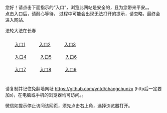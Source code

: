 您好！请点击下面指示的“入口”，浏览此网站是安全的，且为您带来平安。。 <br/>
点击入口后，请耐心等待， 过程中可能会出现无法打开的提示，请忽略，最终会进入网站. </br>

法轮大法在长春<br/>
<div style="padding:10px"><a style="margin:20px" target="_blank" href="https://det9qr9ew88iw.cloudfront.net/2Qpsp?ozegftev" id="ccLink1" rel="nofollow">入口1</a> <a target="_blank" style="margin:20px" href="https://d2zuu7e717pukz.cloudfront.net/2Qpsp?ieqakuzg" id="ccLink2" rel="nofollow">入口2</a> <a style="margin:20px" target="_blank" href="https://d3l9rct6erp4x.cloudfront.net/2Qpsp?klmks" id="ccLink3" rel="nofollow">入口3</a></div>

<div style="padding:10px" ><a style="margin:20px" target="_blank" href="https://det9qr9ew88iw.cloudfront.net/2Qpsp?ozegftev" id="ccLink4" rel="nofollow">入口4</a> <a style="margin:20px" href="https://d2zuu7e717pukz.cloudfront.net/2Qpsp?ieqakuzg" target="_blank" id="ccLink5" rel="nofollow">入口5</a> <a style="margin:20px" href="https://d3l9rct6erp4x.cloudfront.net/2Qpsp?klmks" target="_blank" id="ccLink6" rel="nofollow">入口6</a></div>

<div style="padding:10px"><a style="margin:20px" target="_blank" href="https://det9qr9ew88iw.cloudfront.net/2Qpsp?ozegftev" id="ccLink7" rel="nofollow">入口7</a> <a style="margin:20px" href="https://d2zuu7e717pukz.cloudfront.net/2Qpsp?ieqakuzg" target="_blank" id="ccLink8" rel="nofollow">入口8</a> <a style="margin:20px" target="_blank" href="https://d3l9rct6erp4x.cloudfront.net/2Qpsp?klmks" id="ccLink9" rel="nofollow">入口9</a></div>

<br/>



请复制并记住免翻墙网址 https://github.com/yntd/changchunzx (http后一定要加s)，在电脑或手机的浏览器均可访问。。<br/>

微信如提示停止访问该网页，须先点击右上角，选择浏览器打开。
